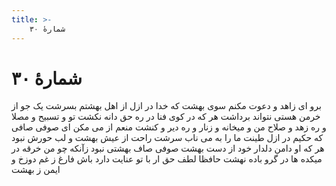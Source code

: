 ```yaml
---
title: >-
    شمارهٔ ۳۰
---
```

# شمارهٔ ۳۰

برو ای زاهد و دعوت مکنم سوی بهشت
که خدا در ازل از اهل بهشتم بسرشت
یک جو از خرمن هستی نتواند برداشت
هر که در کوی فنا در ره حق دانه نکشت
تو و تسبیح و مصلا و ره زهد و صلاح
من و میخانه و زنار و ره دیر و کنشت
منعم از می مکن ای صوفی صافی که حکیم
در ازل طینت ما را به می ناب سرشت
راحت از عیش بهشت و لب حورش نبود
هر که او دامن دلدار خود از دست بهشت
صوفی صاف بهشتی نبود زآنکه چو من
خرقه در میکده ها در گرو باده نهشت
حافظا لطف حق ار با تو عنایت دارد
باش فارغ ز غم دوزخ و ایمن ز بهشت
